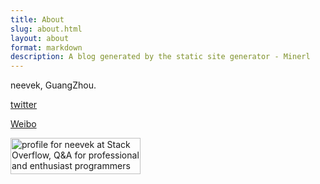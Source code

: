 ```yaml
---
title: About
slug: about.html 
layout: about 
format: markdown
description: A blog generated by the static site generator - Minerl
---
```


neevek, GuangZhou.

[twitter](https://twitter.com/neevekest)

[Weibo](http://weibo.com/neevek)

<a href="http://stackoverflow.com/users/668963/neevek">
<img src="http://stackoverflow.com/users/flair/668963.png" width="208" height="58" alt="profile for neevek at Stack Overflow, Q&amp;A for professional and enthusiast programmers" title="profile for neevek at Stack Overflow, Q&amp;A for professional and enthusiast programmers">
</a>
